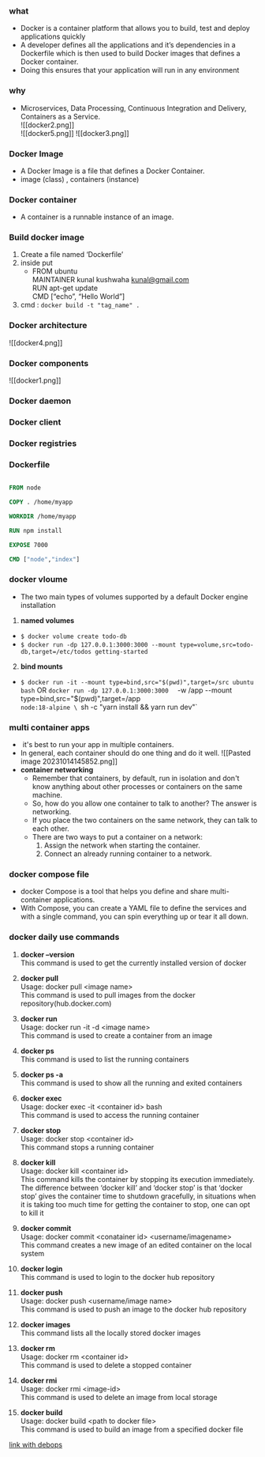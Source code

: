 
### what

- Docker is a container platform that allows you to build, test and deploy applications quickly
- A developer defines all the applications and it’s dependencies in a Dockerfile which is then used to build Docker images that defines a Docker container.
- Doing this ensures that your application will run in any environment

### why

- Microservices, Data Processing, Continuous Integration and Delivery, Containers as a Service.  
    ![[docker2.png]]   
    ![[docker5.png]]
    ![[docker3.png]]

### Docker Image

- A Docker Image is a file that defines a Docker Container.
- image (class) , containers (instance)

### Docker container

- A container is a runnable instance of an image.

### Build docker image

1.  Create a file named ‘Dockerfile’
2.  inside put
    - FROM ubuntu  
        MAINTAINER kunal kushwaha [kunal@gmail.com](mailto:kunal@gmail.com)  
        RUN apt-get update  
        CMD \[“echo”, “Hello World”\]
3.  cmd : `docker build -t "tag_name" .`

### Docker architecture

![[docker4.png]]

### Docker components

![[docker1.png]]

### Docker daemon

### Docker client

### Docker registries




### Dockerfile
```Dockerfile

FROM node

COPY . /home/myapp

WORKDIR /home/myapp  

RUN npm install

EXPOSE 7000

CMD ["node","index"] 

```



### docker vloume
- The two main types of volumes supported by a default Docker engine installation
1. **named volumes** 
- `$ docker volume create todo-db`
- `$ docker run -dp 127.0.0.1:3000:3000 --mount type=volume,src=todo-db,target=/etc/todos getting-started`

2. **bind mounts**  
- `$ docker run -it --mount type=bind,src="$(pwd)",target=/src ubuntu bash`
OR
`docker run -dp 127.0.0.1:3000:3000 
   ` -w /app --mount type=bind,src="$(pwd)",target=/app \
    `node:18-alpine \
    `sh -c "yarn install && yarn run dev"`


###  multi container apps
-  it's best to run your app in multiple containers.
- In general, each container should do one thing and do it well.
![[Pasted image 20231014145852.png]]
- **container networking**
   -  Remember that containers, by default, run in isolation and don't know anything about other processes or containers on the same machine.
   - So, how do you allow one container to talk to another? The answer is networking.
   - If you place the two containers on the same network, they can talk to each other.
   - There are two ways to put a container on a network:
      1.  Assign the network when starting the container.
      2. Connect an already running container to a network.

### docker compose file
- docker Compose is a tool that helps you define and share multi-container applications.
- With Compose, you can create a YAML file to define the services and with a single command, you can spin everything up or tear it all down.
### docker daily use commands

1.  **docker –version**  
    This command is used to get the currently installed version of docker
    
2.  **docker pull**  
    Usage: docker pull &lt;image name&gt;  
    This command is used to pull images from the docker repository(hub.docker.com)
    
3.  **docker run**  
    Usage: docker run -it -d &lt;image name&gt;  
    This command is used to create a container from an image
    
4.  **docker ps**  
    This command is used to list the running containers
    
5.  **docker ps -a**  
    This command is used to show all the running and exited containers
    
6.  **docker exec**  
    Usage: docker exec -it &lt;container id&gt; bash  
    This command is used to access the running container
    
7.  **docker stop**  
    Usage: docker stop &lt;container id&gt;  
    This command stops a running container
    
8.  **docker kill**  
    Usage: docker kill &lt;container id&gt;  
    This command kills the container by stopping its execution immediately. The difference between ‘docker kill’ and ‘docker stop’ is that ‘docker stop’ gives the container time to shutdown gracefully, in situations when it is taking too much time for getting the container to stop, one can opt to kill it
    
9.  **docker commit**  
    Usage: docker commit &lt;conatainer id&gt; &lt;username/imagename&gt;  
    This command creates a new image of an edited container on the local system
    
10. **docker login**  
    This command is used to login to the docker hub repository
    
11. **docker push**  
    Usage: docker push &lt;username/image name&gt;  
    This command is used to push an image to the docker hub repository
    
12. **docker images**  
    This command lists all the locally stored docker images
    
13. **docker rm**  
    Usage: docker rm &lt;container id&gt;  
    This command is used to delete a stopped container
    
14. **docker rmi**  
    Usage: docker rmi &lt;image-id&gt;  
    This command is used to delete an image from local storage
    
15. **docker build**  
    Usage: docker build &lt;path to docker file&gt;  
    This command is used to build an image from a specified docker file


[link with debops](DEVOPS.md)